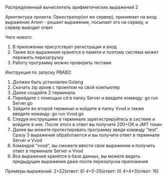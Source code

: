 Распределенный вычислитель арифметических выражений 2

Архитектура проекта:
Оркестратор(он же сервер), принимает на вход выражение
Агент - решает выражение, посылает его на сервер, и сервер выводит ответ

Чего нового:
1. В приложении присутствует регистрация и вход
2. Также все выражения хранятся в памяти и поэтому система может пережить перезагрузку
3. Работу программу можно проверить тестами

Инструкция по запуску РВАВ2:
1. Должен быть установлен Golang
2. Скачать zip архив с проектом на свой компьютер
3. Далее создайте 2 терминала
4. Перейдите с помощью cd в папку Server и введите команду:
go run Server.go
5. Зайдите во второй терминал и войдите в папку Vvod и также введите команду:
go run Vvod.go
6. Следуя инструкциям в терминале зарегистрируйтесь в системе и войдите в нее. После этого в ответ вы получите 200+ОК и JMT токин
7. Далее вы можете протестировать программу введя команду "test". Сразу 3 выражения обработаются и вы получите ответ в терминале Server и Vvod
8. Командой "vvod", вы сможете ввести свое выражение и получить ответ в терминале Server и Vvod
9. Все выражения хранятся в базе данных, вы можете видеть предыдущие выражения даже после перезапуска приложения



Примеры выражений:
2+2*2(ответ: 6)
4+5-3*3(ответ: 0)
4+4*3(ответ: 16)
